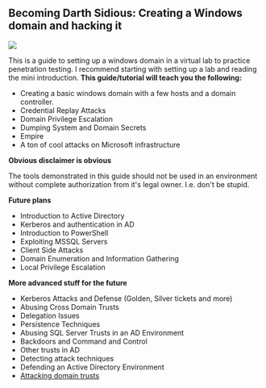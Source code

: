 ## Becoming Darth Sidious: Creating a Windows domain and hacking it

![](http://assets1.ignimgs.com/2015/05/27/lightsabersjpg-b61171_1280w.jpg)

This is a guide to setting up a windows domain in a virtual lab to practice penetration testing. I recommend starting with setting up a lab and reading the mini introduction.
**This guide/tutorial will teach you the following:**

- Creating a basic windows domain with a few hosts and a domain controller.
- Credential Replay Attacks
- Domain Privilege Escalation
- Dumping System and Domain Secrets
- Empire
- A ton of cool attacks on Microsoft infrastructure


**Obvious disclaimer is obvious**

The tools demonstrated in this guide should not be used in an environment without complete authorization from it's legal owner. I.e. don't be stupid.


**Future plans**

- Introduction to Active Directory
- Kerberos and authentication in AD
- Introduction to PowerShell
- Exploiting MSSQL Servers
- Client Side Attacks
- Domain Enumeration and Information Gathering
- Local Privilege Escalation


**More advanced stuff for the future**
- Kerberos Attacks and Defense (Golden, Silver tickets and more)
- Abusing Cross Domain Trusts
- Delegation Issues
- Persistence Techniques
- Abusing SQL Server Trusts in an AD Environment
- Backdoors and Command and Control
- Other trusts in AD
- Detecting attack techniques
- Defending an Active Directory Environment
- [Attacking domain trusts](http://www.harmj0y.net/blog/redteaming/a-guide-to-attacking-domain-trusts/)